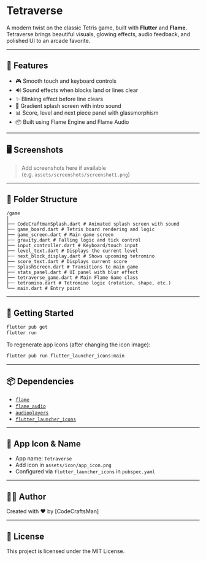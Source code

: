 # Tetraverse

A modern twist on the classic Tetris game, built with **Flutter** and **Flame**. Tetraverse brings beautiful visuals, glowing effects, audio feedback, and polished UI to an arcade favorite.

---

## 🚀 Features

- 🎮 Smooth touch and keyboard controls
- 🔊 Sound effects when blocks land or lines clear
- ✨ Blinking effect before line clears
- 🌈 Gradient splash screen with intro sound
- 📊 Score, level and next piece panel with glassmorphism
- 📦 Built using Flame Engine and Flame Audio

---

## 🖥️ Screenshots

> Add screenshots here if available  
> (e.g. `assets/screenshots/screenshot1.png`)

---

## 📁 Folder Structure

```
/game
│
├── CodeCraftmanSplash.dart # Animated splash screen with sound
├── game_board.dart # Tetris board rendering and logic
├── game_screen.dart # Main game screen
├── gravity.dart # Falling logic and tick control
├── input_controller.dart # Keyboard/touch input
├── level_text.dart # Displays the current level
├── next_block_display.dart # Shows upcoming tetromino
├── score_text.dart # Displays current score
├── SplashScreen.dart # Transitions to main game
├── stats_panel.dart # UI panel with blur effect
├── tetraverse_game.dart # Main Flame Game class
├── tetromino.dart # Tetromino logic (rotation, shape, etc.)
└── main.dart # Entry point
```

---

## 🔧 Getting Started

```bash
flutter pub get
flutter run
```

To regenerate app icons (after changing the icon image):

```bash
flutter pub run flutter_launcher_icons:main
```

---

## 📦 Dependencies

- [`flame`](https://pub.dev/packages/flame)
- [`flame_audio`](https://pub.dev/packages/flame_audio)
- [`audioplayers`](https://pub.dev/packages/audioplayers)
- [`flutter_launcher_icons`](https://pub.dev/packages/flutter_launcher_icons)

---

## 📱 App Icon & Name

- App name: `Tetraverse`
- Add icon in `assets/icon/app_icon.png`
- Configured via `flutter_launcher_icons` in `pubspec.yaml`

---

## 👨‍💻 Author

Created with ❤️ by [CodeCraftsMan]

---

## 📜 License

This project is licensed under the MIT License.


